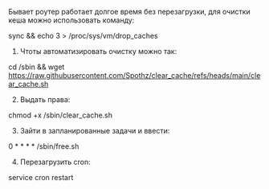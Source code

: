 Бывает роутер работает долгое время без перезагрузки, для очистки кеша можно использовать команду:

sync && echo 3 > /proc/sys/vm/drop_caches

1. Чтоты автоматизировать очистку можно так:

cd /sbin && wget https://raw.githubusercontent.com/Spothz/clear_cache/refs/heads/main/clear_cache.sh

2. Выдать права:

chmod +x /sbin/clear_cache.sh

3. Зайти в запланированные задачи и ввести:

0 * * * * /sbin/free.sh

4. Перезагрузить cron:

service cron restart
